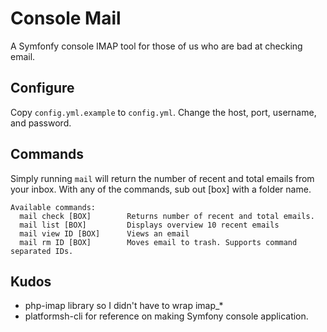 # Console Mail

A Symfonfy console IMAP tool for those of us who are bad at checking email.

## Configure

Copy `config.yml.example` to `config.yml`. Change the host, port, username, and password.

## Commands

Simply running `mail` will return the number of recent and total emails from your inbox. With any of the commands, sub out [box] with a folder name.

````
Available commands:
  mail check [BOX]        Returns number of recent and total emails.
  mail list [BOX]         Displays overview 10 recent emails
  mail view ID [BOX]      Views an email
  mail rm ID [BOX]        Moves email to trash. Supports command separated IDs.
````

## Kudos
* php-imap library so I didn't have to wrap imap_*
* platformsh-cli for reference on making Symfony console application.
